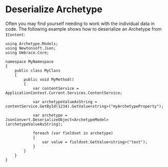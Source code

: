 # Deserialize Archetype

Often you may find yourself needing to work with the individual data in code.  The following example shows how to deserialize an Archetype from `IContent`:

```
using Archetype.Models;
using Newtonsoft.Json;
using Umbraco.Core;

namespace MyNamespace
{
    public class MyClass
    {
        public void MyMethod()
        {
            var contentService = ApplicationContext.Current.Services.ContentService;

            var archetypeValueAsString = contentService.GetById(1234).GetValue<string>("myArchetypeProperty");

            var archetype = JsonConvert.DeserializeObject<ArchetypeModel> (archetypeValueAsString);

            foreach (var fieldset in archetype)
            {
                var value = fieldset.GetValue<string>("text");
            }
        }
    }
}
```
